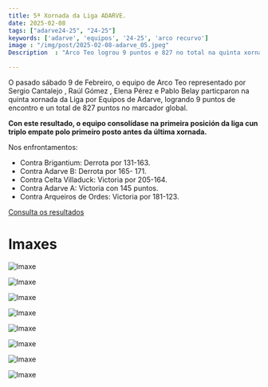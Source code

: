 ```yaml
---
title: 5ª Xornada da Liga ADARVE.
date: 2025-02-08
tags: ["adarve24-25", "24-25"]
keywords: ['adarve', 'equipos', '24-25', 'arco recurvo']
image : "/img/post/2025-02-08-adarve_05.jpeg"
Description  : "Arco Teo logrou 9 puntos e 827 no total na quinta xornada da Liga por Equipos de Adarve.Con este resultado, o equipo consolídase na primeira posición da liga cun triplo empate polo primeiro posto antes da última xornada."

---
```




O pasado sábado 9 de Febreiro, o equipo de Arco Teo representado por Sergio Cantalejo , Raúl Gómez , Elena Pérez  e Pablo Belay particparon na quinta xornada da Liga por Equipos de Adarve, logrando 9 puntos de encontro e un total de 827 puntos no marcador global.

**Con este resultado, o equipo consolídase na primeira posición da liga cun triplo empate polo primeiro posto antes da última xornada.**


Nos enfrontamentos:

- Contra Brigantium: Derrota por 131-163.
- Contra Adarve B: Derrota por 165- 171.
- Contra Celta Villaduck: Victoria por 205-164.
- Contra Adarve A: Victoria con 145 puntos. 
- Contra Arqueiros de Ordes: Victoria por 181-123.





[Consulta os resultados](https://docs.google.com/spreadsheets/d/1gygWKIQX21a8ha2O_VllJcGtSTHoihNjnocNm11XQVo/edit?gid=351339145#gid=351339145)


# Imaxes

![Imaxe](../2025-02-08-adarve-xor5/00.jpg)

![Imaxe](../2025-02-08-adarve-xor5/01.jpg)

![Imaxe](../2025-02-08-adarve-xor5/02.jpg)

![Imaxe](../2025-02-08-adarve-xor5/03.jpg)

![Imaxe](../2025-02-08-adarve-xor5/04.jpg)

![Imaxe](../2025-02-08-adarve-xor5/res01.jpg)


![Imaxe](../2025-02-08-adarve-xor5/res02.jpg)

![Imaxe](../2025-02-08-adarve-xor5/res03.jpg)